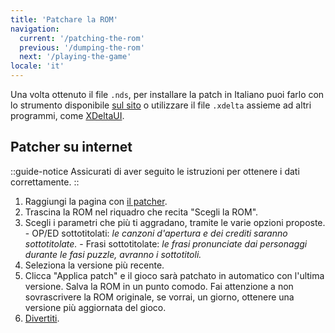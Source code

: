```yaml
---
title: 'Patchare la ROM'
navigation:
  current: '/patching-the-rom'
  previous: '/dumping-the-rom'
  next: '/playing-the-game'
locale: 'it'
---
```


Una volta ottenuto il file `.nds`, per installare la patch in Italiano puoi farlo con lo strumento disponibile [sul sito](/it/chokuretsu/patch) o utilizzare il file `.xdelta` assieme ad altri programmi, come [XDeltaUI](https://www.romhacking.net/utilities/598/?device=emu).

## Patcher su internet
::guide-notice
Assicurati di aver seguito le istruzioni per ottenere i dati correttamente.
::
1. Raggiungi la pagina con [il patcher](/it/chokuretsu/patch).
2. Trascina la ROM nel riquadro che recita "Scegli la ROM".
3. Scegli i parametri che più ti aggradano, tramite le varie opzioni proposte.
        - OP/ED sottotitolati: *le canzoni d'apertura e dei crediti saranno sottotitolate.*
        - Frasi sottotitolate: *le frasi pronunciate dai personaggi durante le fasi puzzle, avranno i sottotitoli.*
4. Seleziona la versione più recente.
5. Clicca "Applica patch" e il gioco sarà patchato in automatico con l'ultima versione. Salva la ROM in un punto comodo. Fai attenzione a non sovrascrivere la ROM originale, se vorrai, un giorno, ottenere una versione più aggiornata del gioco.
6. [Divertiti](/it/chokuretsu/guide/playing-the-game).